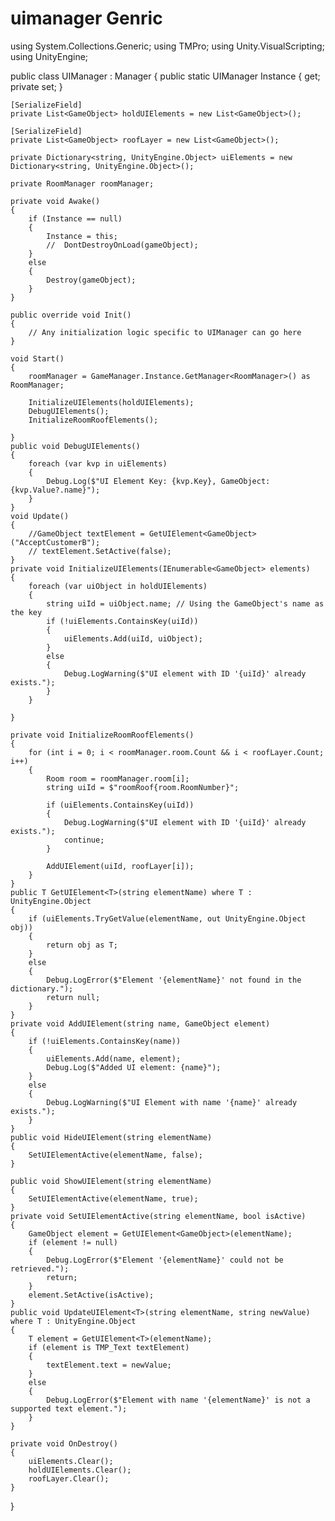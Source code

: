 # uimanager Genric

using System.Collections.Generic;
using TMPro;
using Unity.VisualScripting;
using UnityEngine;

public class UIManager : Manager
{
public static UIManager Instance { get; private set; }

    [SerializeField]
    private List<GameObject> holdUIElements = new List<GameObject>();

    [SerializeField]
    private List<GameObject> roofLayer = new List<GameObject>();

    private Dictionary<string, UnityEngine.Object> uiElements = new Dictionary<string, UnityEngine.Object>();

    private RoomManager roomManager;

    private void Awake()
    {
        if (Instance == null)
        {
            Instance = this;
            //  DontDestroyOnLoad(gameObject);
        }
        else
        {
            Destroy(gameObject);
        }
    }

    public override void Init()
    {
        // Any initialization logic specific to UIManager can go here
    }

    void Start()
    {
        roomManager = GameManager.Instance.GetManager<RoomManager>() as RoomManager;

        InitializeUIElements(holdUIElements);
        DebugUIElements();
        InitializeRoomRoofElements();

    }
    public void DebugUIElements()
    {
        foreach (var kvp in uiElements)
        {
            Debug.Log($"UI Element Key: {kvp.Key}, GameObject: {kvp.Value?.name}");
        }
    }
    void Update()
    {
        //GameObject textElement = GetUIElement<GameObject>("AcceptCustomerB");
        // textElement.SetActive(false);
    }
    private void InitializeUIElements(IEnumerable<GameObject> elements)
    {
        foreach (var uiObject in holdUIElements)
        {
            string uiId = uiObject.name; // Using the GameObject's name as the key
            if (!uiElements.ContainsKey(uiId))
            {
                uiElements.Add(uiId, uiObject);
            }
            else
            {
                Debug.LogWarning($"UI element with ID '{uiId}' already exists.");
            }
        }

    }

    private void InitializeRoomRoofElements()
    {
        for (int i = 0; i < roomManager.room.Count && i < roofLayer.Count; i++)
        {
            Room room = roomManager.room[i];
            string uiId = $"roomRoof{room.RoomNumber}";

            if (uiElements.ContainsKey(uiId))
            {
                Debug.LogWarning($"UI element with ID '{uiId}' already exists.");
                continue;
            }

            AddUIElement(uiId, roofLayer[i]);
        }
    }
    public T GetUIElement<T>(string elementName) where T : UnityEngine.Object
    {
        if (uiElements.TryGetValue(elementName, out UnityEngine.Object obj))
        {
            return obj as T;
        }
        else
        {
            Debug.LogError($"Element '{elementName}' not found in the dictionary.");
            return null;
        }
    }
    private void AddUIElement(string name, GameObject element)
    {
        if (!uiElements.ContainsKey(name))
        {
            uiElements.Add(name, element);
            Debug.Log($"Added UI element: {name}");
        }
        else
        {
            Debug.LogWarning($"UI Element with name '{name}' already exists.");
        }
    }
    public void HideUIElement(string elementName)
    {
        SetUIElementActive(elementName, false);
    }

    public void ShowUIElement(string elementName)
    {
        SetUIElementActive(elementName, true);
    }
    private void SetUIElementActive(string elementName, bool isActive)
    {
        GameObject element = GetUIElement<GameObject>(elementName);
        if (element != null)
        {
            Debug.LogError($"Element '{elementName}' could not be retrieved.");
            return;
        }
        element.SetActive(isActive);
    }
    public void UpdateUIElement<T>(string elementName, string newValue) where T : UnityEngine.Object
    {
        T element = GetUIElement<T>(elementName);
        if (element is TMP_Text textElement)
        {
            textElement.text = newValue;
        }
        else
        {
            Debug.LogError($"Element with name '{elementName}' is not a supported text element.");
        }
    }

    private void OnDestroy()
    {
        uiElements.Clear();
        holdUIElements.Clear();
        roofLayer.Clear();
    }

}
